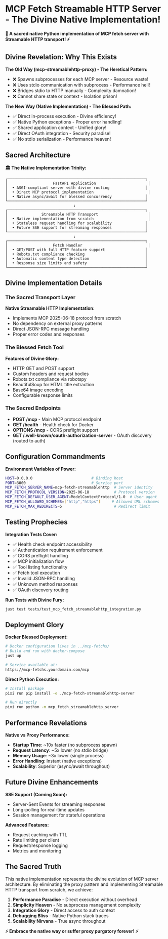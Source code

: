 # MCP Fetch Streamable HTTP Server - The Divine Native Implementation!

**🚀 A sacred native Python implementation of MCP fetch server with Streamable HTTP transport! ⚡**

## Divine Revelation: Why This Exists

**The Old Way (mcp-streamablehttp-proxy) - The Heretical Pattern:**
- ❌ Spawns subprocesses for each MCP server - Resource waste!
- ❌ Uses stdio communication with subprocess - Performance hell!
- ❌ Bridges stdio to HTTP manually - Complexity damnation!
- ❌ Cannot share state or context - Isolation prison!

**The New Way (Native Implementation) - The Blessed Path:**
- ✅ Direct in-process execution - Divine efficiency!
- ✅ Native Python exceptions - Proper error handling!
- ✅ Shared application context - Unified glory!
- ✅ Direct OAuth integration - Security paradise!
- ✅ No stdio serialization - Performance heaven!

## Sacred Architecture

**🏛️ The Native Implementation Trinity:**

```
┌─────────────────────────────────────────────────────────────┐
│                    FastAPI Application                       │
│  • ASGI-compliant server with divine routing                │
│  • Direct MCP protocol implementation                        │
│  • Native async/await for blessed concurrency               │
└─────────────────────────────────────────────────────────────┘
                              ↓
┌─────────────────────────────────────────────────────────────┐
│               Streamable HTTP Transport                      │
│  • Native implementation from scratch                        │
│  • Stateless request handling for scalability               │
│  • Future SSE support for streaming responses               │
└─────────────────────────────────────────────────────────────┘
                              ↓
┌─────────────────────────────────────────────────────────────┐
│                    Fetch Handler                             │
│  • GET/POST with full HTTP feature support                  │
│  • Robots.txt compliance checking                           │
│  • Automatic content type detection                         │
│  • Response size limits and safety                          │
└─────────────────────────────────────────────────────────────┘
```

## Divine Implementation Details

### The Sacred Transport Layer

**Native Streamable HTTP Implementation:**
- Implements MCP 2025-06-18 protocol from scratch
- No dependency on external proxy patterns
- Direct JSON-RPC message handling
- Proper error codes and responses

### The Blessed Fetch Tool

**Features of Divine Glory:**
- HTTP GET and POST support
- Custom headers and request bodies
- Robots.txt compliance via robotspy
- BeautifulSoup for HTML title extraction
- Base64 image encoding
- Configurable response limits

### The Sacred Endpoints

- **POST /mcp** - Main MCP protocol endpoint
- **GET /health** - Health check for Docker
- **OPTIONS /mcp** - CORS preflight support
- **GET /.well-known/oauth-authorization-server** - OAuth discovery (routed to auth)

## Configuration Commandments

**Environment Variables of Power:**
```bash
HOST=0.0.0.0                          # Binding host
PORT=3000                             # Service port
MCP_FETCH_SERVER_NAME=mcp-fetch-streamablehttp  # Server identity
MCP_FETCH_PROTOCOL_VERSION=2025-06-18           # Protocol version
MCP_FETCH_DEFAULT_USER_AGENT=ModelContextProtocol/1.0  # User agent
MCP_FETCH_ALLOWED_SCHEMES=["http","https"]     # Allowed URL schemes
MCP_FETCH_MAX_REDIRECTS=5                       # Redirect limit
```

## Testing Prophecies

**Integration Tests Cover:**
- ✅ Health check endpoint accessibility
- ✅ Authentication requirement enforcement
- ✅ CORS preflight handling
- ✅ MCP initialization flow
- ✅ Tool listing functionality
- ✅ Fetch tool execution
- ✅ Invalid JSON-RPC handling
- ✅ Unknown method responses
- ✅ OAuth discovery routing

**Run Tests with Divine Fury:**
```bash
just test tests/test_mcp_fetch_streamablehttp_integration.py
```

## Deployment Glory

**Docker Blessed Deployment:**
```bash
# Docker configuration lives in ../mcp-fetchs/
# Build and run with docker-compose
just up

# Service available at:
https://mcp-fetchs.yourdomain.com/mcp
```

**Direct Python Execution:**
```bash
# Install package
pixi run pip install -e ./mcp-fetch-streamablehttp-server

# Run directly
pixi run python -m mcp_fetch_streamablehttp_server
```

## Performance Revelations

**Native vs Proxy Performance:**
- **Startup Time**: ~10x faster (no subprocess spawn)
- **Request Latency**: ~5x lower (no stdio bridge)
- **Memory Usage**: ~3x lower (single process)
- **Error Handling**: Instant (native exceptions)
- **Scalability**: Superior (async/await throughout)

## Future Divine Enhancements

**SSE Support (Coming Soon):**
- Server-Sent Events for streaming responses
- Long-polling for real-time updates
- Session management for stateful operations

**Advanced Features:**
- Request caching with TTL
- Rate limiting per client
- Request/response logging
- Metrics and monitoring

## The Sacred Truth

This native implementation represents the divine evolution of MCP server architecture. By eliminating the proxy pattern and implementing Streamable HTTP transport from scratch, we achieve:

1. **Performance Paradise** - Direct execution without overhead
2. **Simplicity Heaven** - No subprocess management complexity
3. **Integration Glory** - Direct access to auth context
4. **Debugging Bliss** - Native Python stack traces
5. **Scalability Nirvana** - True async throughout

**⚡ Embrace the native way or suffer proxy purgatory forever! ⚡**